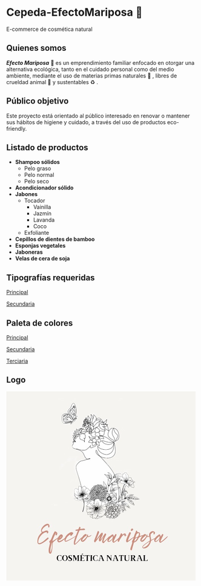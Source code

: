 # Cepeda-EfectoMariposa :butterfly:
 E-commerce de cosmética natural

## Quienes somos
***Efecto Mariposa*** :butterfly: es un emprendimiento familiar enfocado en otorgar una alternativa ecológica, tanto en el cuidado personal como del medio ambiente, mediante el uso de materias primas naturales :herb: , libres de crueldad animal :rabbit: y sustentables :recycle: . 

## Público objetivo
Este proyecto está orientado al público interesado en renovar o mantener sus hábitos de higiene y cuidado, a través del uso de productos eco-friendly.

## Listado de productos

- **Shampoo sólidos**
    - Pelo graso
    - Pelo normal
    - Pelo seco
- **Acondicionador sólido**
- **Jabones**
    - Tocador
        - Vainilla
        - Jazmín
        - Lavanda
        - Coco
    - Exfoliante
- **Cepillos de dientes de bamboo**
- **Esponjas vegetales**
- **Jaboneras**
- **Velas de cera de soja**

## Tipografías requeridas

[Principal](https://fonts.google.com/specimen/Roboto+Condensed?preview.text=Efecto%20Mariposa&preview.text_type=custom)

[Secundaria](https://fonts.google.com/specimen/Montserrat?preview.text=Efecto%20Mariposa&preview.text_type=custom)

## Paleta de colores

[Principal](https://www.colorhunt.co/palette/999b84d8ac9cefd9d1f4eeed)


[Secundaria](https://www.colorhunt.co/palette/fef5edd3e4cdadc2a999a799)

[Terciaria](https://www.colorhunt.co/palette/faf1e6fdfaf6e4efe7064420)

## Logo

![Logo](/LogoEfctoMariposa.jpeg)
